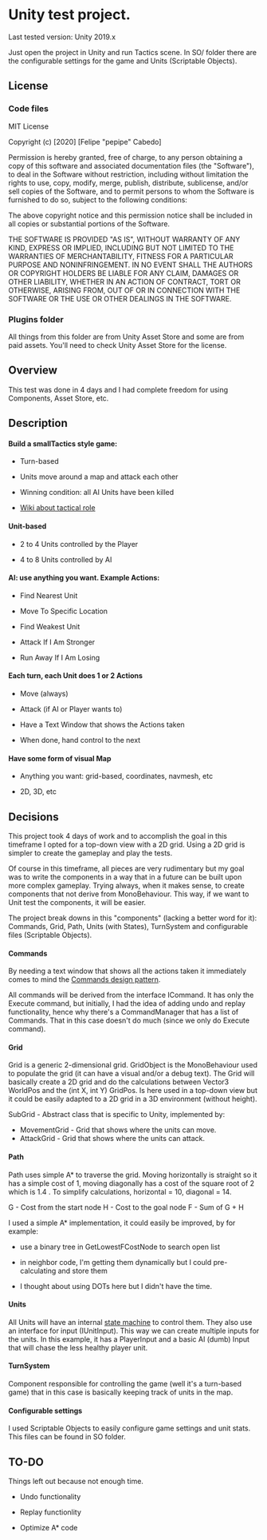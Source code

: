 # Unity test project.
Last tested version: Unity 2019.x

Just open the project in Unity and run Tactics scene. In SO/ folder there are the configurable settings for the game and Units (Scriptable Objects).

## License
### Code files
MIT License

Copyright (c) [2020] [Felipe "pepipe" Cabedo]

Permission is hereby granted, free of charge, to any person obtaining a copy
of this software and associated documentation files (the "Software"), to deal
in the Software without restriction, including without limitation the rights
to use, copy, modify, merge, publish, distribute, sublicense, and/or sell
copies of the Software, and to permit persons to whom the Software is
furnished to do so, subject to the following conditions:

The above copyright notice and this permission notice shall be included in all
copies or substantial portions of the Software.

THE SOFTWARE IS PROVIDED "AS IS", WITHOUT WARRANTY OF ANY KIND, EXPRESS OR
IMPLIED, INCLUDING BUT NOT LIMITED TO THE WARRANTIES OF MERCHANTABILITY,
FITNESS FOR A PARTICULAR PURPOSE AND NONINFRINGEMENT. IN NO EVENT SHALL THE
AUTHORS OR COPYRIGHT HOLDERS BE LIABLE FOR ANY CLAIM, DAMAGES OR OTHER
LIABILITY, WHETHER IN AN ACTION OF CONTRACT, TORT OR OTHERWISE, ARISING FROM,
OUT OF OR IN CONNECTION WITH THE SOFTWARE OR THE USE OR OTHER DEALINGS IN THE
SOFTWARE.

### Plugins folder
All things from this folder are from Unity Asset Store and some are from paid assets. You'll need to check Unity Asset Store for the license.

## Overview
This test was done in 4 days and I had complete freedom for using Components, Asset Store, etc.

## Description
#### Build a smallTactics style game:
- Turn-based

- Units move around a map and attack each other

- Winning condition: all AI Units have been killed

- [Wiki about tactical role](https://en.wikipedia.org/wiki/Tactical_role)

#### Unit-based
- 2 to 4 Units controlled by the Player

- 4 to 8 Units controlled by AI

#### AI: use anything you want. Example Actions:
- Find Nearest Unit

- Move To Specific Location

- Find Weakest Unit

- Attack If I Am Stronger

- Run Away If I Am Losing

#### Each turn, each Unit does 1 or 2 Actions
- Move (always)

- Attack (if AI or Player wants to)

- Have a Text Window that shows the Actions taken

- When done, hand control to the next

#### Have some form of visual Map
- Anything you want: grid-based, coordinates, navmesh, etc

- 2D, 3D, etc

## Decisions
This project took 4 days of work and to accomplish the goal in this timeframe I opted for a top-down view with a 2D grid. Using a 2D grid is simpler to create the gameplay and play the tests. 

Of course in this timeframe, all pieces are very rudimentary but my goal was to write the components in a way that in a future can be built upon more complex gameplay.
Trying always, when it makes sense, to create components that not derive from MonoBehaviour. This way, if we want to Unit test the components, it will be easier.

The project break downs in this "components" (lacking a better word for it): Commands, Grid, Path, Units (with States), TurnSystem and configurable files (Scriptable Objects). 

#### Commands
By needing a text window that shows all the actions taken it immediately comes to mind the [Commands design pattern](https://gameprogrammingpatterns.com/command.html). 

All commands will be derived from the interface ICommand. 
It has only the Execute command, but initially, I had the idea of adding undo and replay functionality, hence why there's a CommandManager that has a list of Commands. 
That in this case doesn't do much (since we only do Execute command).

#### Grid
Grid is a generic 2-dimensional grid. 
GridObject is the MonoBehaviour used to populate the grid (it can have a visual and/or a debug text). 
The Grid will basically create a 2D grid and do the calculations between Vector3 WorldPos and the (int X, int Y) GridPos. 
Is here used in a top-down view but it could be easily adapted to a 2D grid in a 3D environment (without height).

SubGrid - Abstract class that is specific to Unity, implemented by:

- MovementGrid - Grid that shows where the units can move.
- AttackGrid - Grid that shows where the units can attack.

#### Path
Path uses simple A* to traverse the grid. 
Moving horizontally is straight so it has a simple cost of 1, moving diagonally has a cost of the square root of 2 which is 1.4 .
To simplify calculations, horizontal = 10, diagonal = 14.

G - Cost from the start node
H - Cost to the goal node
F - Sum of G + H

I used a simple A* implementation, it could easily be improved, by for example:

- use a binary tree in GetLowestFCostNode to search open list

- in neighbor code, I'm getting them dynamically but I could pre-calculating and store them

- I thought about using DOTs here but I didn't have the time.

#### Units
All Units will have an internal [state machine](https://gameprogrammingpatterns.com/state.html) to control them. 
They also use an interface for input (IUnitInput).
This way we can create multiple inputs for the units.
In this example, it has a PlayerInput and a basic AI (dumb) Input that will chase the less healthy player unit.

#### TurnSystem
Component responsible for controlling the game (well it's a turn-based game) that in this case is basically keeping track of units in the map.

#### Configurable settings
I used Scriptable Objects to easily configure game settings and unit stats. This files can be found in SO folder.

## TO-DO
Things left out because not enough time.

- Undo functionality

- Replay functionlity

- Optimize A* code
